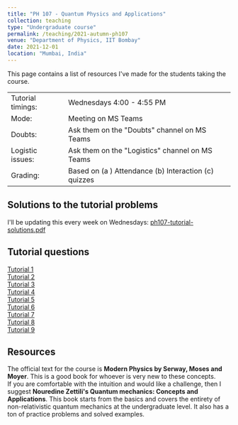 ```yaml
---
title: "PH 107 - Quantum Physics and Applications"
collection: teaching
type: "Undergraduate course"
permalink: /teaching/2021-autumn-ph107
venue: "Department of Physics, IIT Bombay"
date: 2021-12-01
location: "Mumbai, India"
---
```


This page contains a list of resources I've made for the students taking the course.  

<!--more-->
<style>
    th {
        display: none;
    }
</style>

|   |   |
|---|---  |
|Tutorial timings:|Wednesdays 4:00 - 4:55 PM|
|Mode:|Meeting on MS Teams|
|Doubts:|Ask them on the "Doubts" channel on MS Teams|
|Logistic issues:|Ask them on the "Logistics" channel on MS Teams|
|Grading:|Based on (a ) Attendance (b) Interaction (c) quizzes|

## Solutions to the tutorial problems

I'll be updating this every week on Wednesdays: [ph107-tutorial-solutions.pdf](../files/ph107-tutorial-solutions.pdf)  

## Tutorial questions
[Tutorial 1](../files/2021-PH107-Tutorial01)  
[Tutorial 2](../files/2021-PH107-Tutorial02)  
[Tutorial 3](../files/2021-PH107-Tutorial03)  
[Tutorial 4](../files/2021-PH107-Tutorial04)  
[Tutorial 5](../files/2021-PH107-Tutorial05)  
[Tutorial 6](../files/2021-PH107-Tutorial06)  
[Tutorial 7](../files/2021-PH107-Tutorial07)  
[Tutorial 8](../files/2021-PH107-Tutorial08)  
[Tutorial 9](../files/2021-PH107-Tutorial09)  

## Resources

The official text for the course is **Modern Physics by Serway, Moses and Moyer**. This is a good book for whoever is very new to these concepts.  
If you are comfortable with the intuition and would like a challenge, then I suggest **Nouredine Zettili's Quantum mechanics: Concepts and Applications**. This book starts from the basics and covers the entirety of non-relativistic quantum mechanics at the undergraduate level. It also has a ton of practice problems and solved examples.
